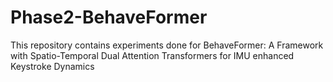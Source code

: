 # Phase2-BehaveFormer
This repository contains experiments done for BehaveFormer: A Framework with Spatio-Temporal Dual Attention Transformers for IMU enhanced Keystroke Dynamics
